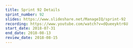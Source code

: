 ```yaml
---
title: Sprint 92 Details
sprint_number: 92
slides: https://www.slideshare.net/ManageIQ/sprint-92
recording: https://www.youtube.com/watch?v=dQueeyktr6U
start_date: 2018-07-31
end_date: 2018-08-13
review_date: 2018-08-15
---
```


